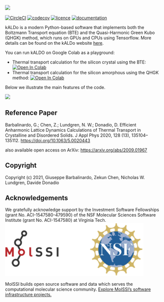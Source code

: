 <img src="docs/docsource/_resources/logo.png" width="450">

[//]: # (Badges)
[![CircleCI](https://img.shields.io/circleci/build/github/nanotheorygroup/kaldo/main)](https://app.circleci.com/pipelines/github/nanotheorygroup/kaldo)
[![codecov](https://img.shields.io/codecov/c/gh/nanotheorygroup/kaldo)](https://codecov.io/gh/nanotheorygroup/kaldo)
[![licence](https://img.shields.io/github/license/nanotheorygroup/kaldo)](https://github.com/nanotheorygroup/kaldo/blob/master/LICENSE)
[![documentation](https://img.shields.io/badge/docs-github%20pages-informational)](https://nanotheorygroup.github.io/kaldo/)

kALDo is a modern Python-based software that implements both the Boltzmann Transport equation (BTE) and the Quasi-Harmonic Green Kubo (QHGK) method, which runs on GPUs and CPUs using Tensorflow.
More details can be found on the kALDo website [here](https://nanotheorygroup.github.io/kaldo/).

You can run kALDO on Google Colab as a playground:
- Thermal transport calculation for the silicon crystal using the BTE: [![Open In Colab](https://colab.research.google.com/assets/colab-badge.svg)](https://colab.research.google.com/github/nanotheorygroup/kaldo/blob/master/docs/docsource/crystal_presentation.ipynb) 
- Thermal transport calculation for the silicon amorphous using the QHGK method: [![Open In Colab](https://colab.research.google.com/assets/colab-badge.svg)](https://colab.research.google.com/github/nanotheorygroup/kaldo/blob/master/docs/docsource/amorphous_presentation.ipynb)

Below we illustrate the main features of the code.

<img src="docs/docsource/_resources/features.png" width="650">

## Reference Paper
Barbalinardo, G.; Chen, Z.; Lundgren, N. W.; Donadio, D. Efficient Anharmonic Lattice Dynamics Calculations of Thermal Transport in Crystalline and Disordered Solids. J Appl Phys 2020, 128 (13), 135104–135112. https://doi.org/10.1063/5.0020443

also available open access on ArXiv: https://arxiv.org/abs/2009.01967

## Copyright

Copyright (c) 2021, Giuseppe Barbalinardo, Zekun Chen, Nicholas W. Lundgren, Davide Donadio

## Acknowledgements

We gratefully acknowledge support by the Investment Software Fellowships (grant No. ACI-1547580-479590) of the NSF Molecular Sciences Software Institute (grant No. ACI-1547580) at Virginia Tech. 
<a href="https://molssi.org">
<img src="docs/docsource/_resources/acknowledgement.png" width="450">    
</a>
 
MolSSI builds open source software and data which serves the computational molecular science community. [Explore MolSSI’s software infrastructure projects.](https://molssi.org/software-projects/)
